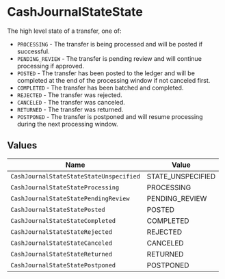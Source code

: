 # CashJournalStateState

The high level state of a transfer, one of:
- `PROCESSING` - The transfer is being processed and will be posted if successful.
- `PENDING_REVIEW` - The transfer is pending review and will continue processing if approved.
- `POSTED` - The transfer has been posted to the ledger and will be completed at the end of the processing window if not canceled first.
- `COMPLETED` - The transfer has been batched and completed.
- `REJECTED` - The transfer was rejected.
- `CANCELED` - The transfer was canceled.
- `RETURNED` - The transfer was returned.
- `POSTPONED` - The transfer is postponed and will resume processing during the next processing window.


## Values

| Name                                    | Value                                   |
| --------------------------------------- | --------------------------------------- |
| `CashJournalStateStateStateUnspecified` | STATE_UNSPECIFIED                       |
| `CashJournalStateStateProcessing`       | PROCESSING                              |
| `CashJournalStateStatePendingReview`    | PENDING_REVIEW                          |
| `CashJournalStateStatePosted`           | POSTED                                  |
| `CashJournalStateStateCompleted`        | COMPLETED                               |
| `CashJournalStateStateRejected`         | REJECTED                                |
| `CashJournalStateStateCanceled`         | CANCELED                                |
| `CashJournalStateStateReturned`         | RETURNED                                |
| `CashJournalStateStatePostponed`        | POSTPONED                               |